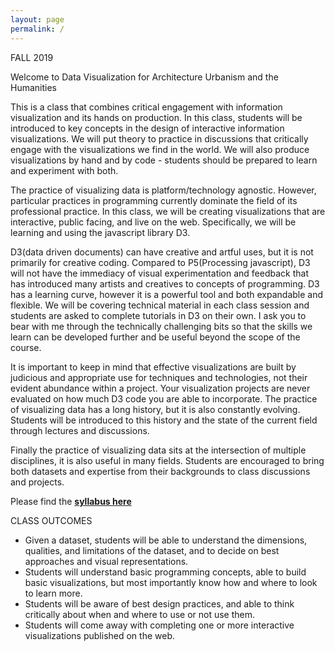 ```yaml
---
layout: page
permalink: /
---
```


<span id="rTitle">FALL 2019</span>

Welcome to Data Visualization for Architecture Urbanism and the Humanities

<p>This is a class that combines critical engagement with information visualization and its hands on production.
In this class, students will be introduced to key concepts in the design of interactive information visualizations. We will put theory to practice in discussions that critically engage with the visualizations we find in the world. We will also produce visualizations by hand and by code - students should be prepared to learn and experiment with both.</p>
<p>The practice of visualizing data is platform/technology agnostic. However, particular practices in programming currently dominate the field of its professional practice. In this class, we will be creating visualizations that are interactive, public facing, and live on the web. Specifically, we will be learning and using the javascript library D3.</p>
<p>D3(data driven documents) can have creative and artful uses, but it is not primarily for creative coding. Compared to P5(Processing javascript), D3 will not have the immediacy  of visual experimentation and feedback that has introduced many artists and creatives to concepts of programming. D3 has a learning curve, however it is a powerful tool and both expandable and flexible. We will be covering technical material in each class session and students are asked to complete tutorials in D3 on their own. I ask you to bear with me through the technically challenging bits so that the skills we learn can be developed further and be useful beyond the scope of the course.</p>
<p>It is important to keep in mind that effective visualizations are built by judicious and appropriate use for techniques and technologies, not their evident abundance within a project. Your visualization projects are never evaluated on how much D3 code you are able to incorporate.
The practice of visualizing data has a long history, but it is also constantly evolving. Students will be introduced to this history and the state of the current field through lectures and discussions.</p>
<p>Finally the practice of visualizing data sits at the intersection of multiple disciplines, it is also useful in many fields. Students are encouraged to bring both datasets and expertise from their backgrounds to class discussions and projects.</p>

<p>Please find the <strong><a href="https://docs.google.com/document/d/1n0P_XaPIyeC4Jg0FWnGEbL-NsIi87J3X77FQvySbZVc/edit?usp=sharing">syllabus here</a></strong></p>


<span id="rTitle">CLASS OUTCOMES</span>

- Given a dataset, students will be able to understand the dimensions, qualities, and limitations of the dataset, and to decide on best approaches and visual representations.
- Students will understand basic programming concepts, able to build basic visualizations, but most importantly know how and where to look to learn more.
- Students will be aware of best design practices, and able to think critically about when and where to use or not use them.
- Students will come away with completing one or more interactive visualizations published on the web.